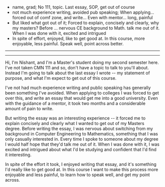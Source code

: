 * name, grad; No 111, topic. Last essay, SOP, get out of course
* not much experience writing, avoided pub speaking; When applying... forced out of comf zone, and write...
  Even with mentor... long, painful
* But liked what got out of it; Forced to explain, concisely and clearly, why my masters?
  Before ... nervous CE background to Math. talk me out of it. When I was
  done with it, excited and intrigued
* In spite of effort, enjoyed, like to get good at.
  In this course, more enjoyable, less painful. Speak well, point across better.

---

---


Hi, I'm Nishant, and I'm a Master's student doing my second semester here.
I've not taken CMN 111 and so, don't have a topic to talk to you'll about.
Instead I'm going to talk about the last essay I wrote -- my statement of
purpose, and what I'm expect to get out of this course.

I've not had much experience writing and public speaking has generally been
something I've avoided. When applying to colleges I was forced to get over this,
and write an essay that would get me into a good university. Even with the
guidance of a mentor, it took two months and a considerable amount of pain to
write.

But writing the essay was an interesting experience -- it forced me to explain
concisely and clearly what I wanted to get out of my Masters degree. Before
writing the essay, I was nervous about switching from my background in Computer
Engineering to Mathematics, something that I was only casually interested in.
Every time I spoke to someone about my degree I would half hope that they'd talk
me out of it. When I was done with it, I was excited and intrigued about what
I'd be studying and confident that I'd find it interesting.

In spite of the effort it took, I enjoyed writing that essay, and it's something
I'd really like to get good at. In this course I want to make this process more
enjoyable and less painful, to learn how to speak well, and get my point across.

